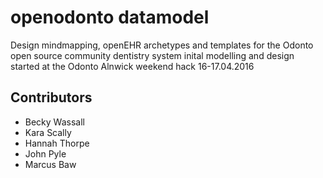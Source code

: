 # openodonto datamodel

Design mindmapping, openEHR archetypes and templates for the Odonto open source community dentistry system
inital modelling and design started at the Odonto Alnwick weekend hack 16-17.04.2016

## Contributors
* Becky Wassall
* Kara Scally
* Hannah Thorpe
* John Pyle
* Marcus Baw



